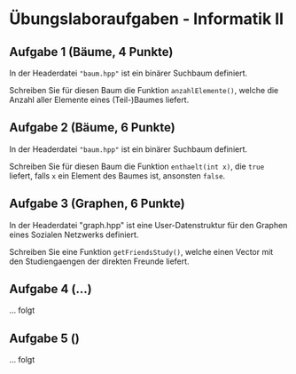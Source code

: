 # Übungslaboraufgaben - Informatik II

## Aufgabe 1 (Bäume, 4 Punkte)

In der Headerdatei `"baum.hpp"` ist ein binärer Suchbaum definiert.

Schreiben Sie für diesen Baum die Funktion `anzahlElemente()`, welche
die Anzahl aller Elemente eines (Teil-)Baumes liefert.

## Aufgabe 2 (Bäume, 6 Punkte)

In der Headerdatei `"baum.hpp"` ist ein binärer Suchbaum definiert.

Schreiben Sie für diesen Baum die Funktion `enthaelt(int x)`, die `true`
liefert, falls `x` ein Element des Baumes ist, ansonsten `false`.

## Aufgabe 3 (Graphen, 6 Punkte)

In der Headerdatei "graph.hpp" ist eine User-Datenstruktur für den Graphen eines Sozialen Netzwerks definiert.

Schreiben Sie eine Funktion `getFriendsStudy()`, welche einen Vector mit den Studiengaengen der direkten Freunde liefert.

## Aufgabe 4 (...)

... folgt

## Aufgabe 5 ()

... folgt